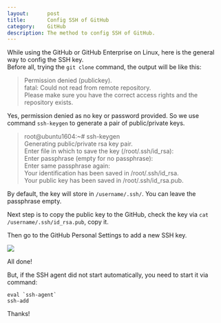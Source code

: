 ```yaml
---
layout:      post
title:       Config SSH of GitHub
category:    GitHub
description: The method to config SSH of GitHub.
---
```


While using the GitHub or GitHub Enterprise on Linux, here is the general way to config the SSH key.  
Before all, trying the `git clone` command, the output will be like this:  

> Permission denied (publickey).  
> fatal: Could not read from remote repository.  
> Please make sure you have the correct access rights and the repository exists.

Yes, permission denied as no key or password provided. So we use command `ssh-keygen` to generate a pair of public/private keys.

> root@ubuntu1604:~# ssh-keygen  
> Generating public/private rsa key pair.  
> Enter file in which to save the key (/root/.ssh/id_rsa):  
> Enter passphrase (empty for no passphrase):  
> Enter same passphrase again:  
> Your identification has been saved in /root/.ssh/id_rsa.  
> Your public key has been saved in /root/.ssh/id_rsa.pub.  

By default, the key will store in `/username/.ssh/`. You can leave the passphrase empty.

Next step is to copy the public key to the GitHub, check the key via `cat /username/.ssh/id_rsa.pub`, copy it.

Then go to the GitHub Personal Settings to add a new SSH key.

![]({{site.baseurl}}/assets/img/ssh-github.png)

All done!

But, if the SSH agent did not start automatically, you need to start it via command:  

```
eval `ssh-agent`
ssh-add
```

Thanks!